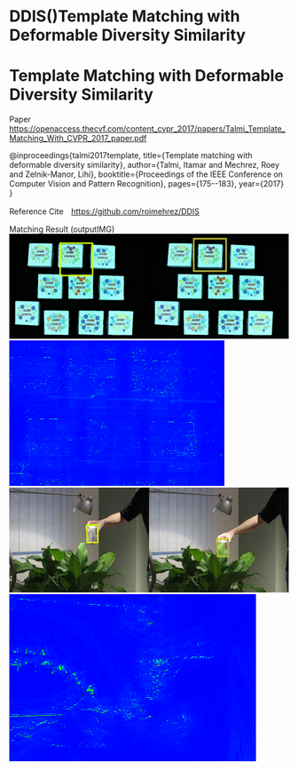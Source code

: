 # DDIS()Template Matching with Deformable Diversity Similarity

# Template Matching with Deformable Diversity Similarity

Paper https://openaccess.thecvf.com/content_cvpr_2017/papers/Talmi_Template_Matching_With_CVPR_2017_paper.pdf

@inproceedings{talmi2017template,
  title={Template matching with deformable diversity similarity},
  author={Talmi, Itamar and Mechrez, Roey and Zelnik-Manor, Lihi},
  booktitle={Proceedings of the IEEE Conference on Computer Vision and Pattern Recognition},
  pages={175--183},
  year={2017}
}

Reference Cite　https://github.com/roimehrez/DDIS







Matching Result (outputIMG)
![DDIS/IMG/output1.png](https://github.com/tagamirina/DDIS/blob/main/IMG/output1.png)
![DDIS/IMG/heatmap1.png](https://github.com/tagamirina/DDIS/blob/main/IMG/heatmap1.png)
![DDIS/outputIMG/output21.png](https://github.com/tagamirina/DDIS/blob/main/outputIMG/output21.png)
![DDIS/outputIMG/heatmap21.png](https://github.com/tagamirina/DDIS/blob/main/outputIMG/heatmap21.png)
